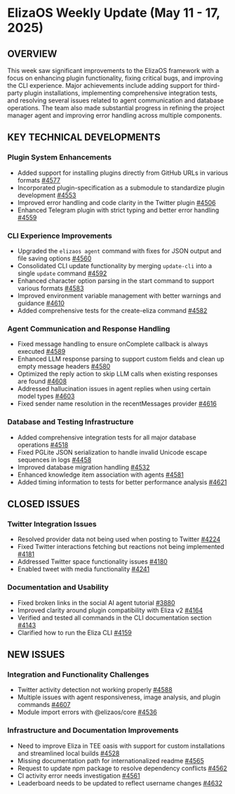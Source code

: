 # ElizaOS Weekly Update (May 11 - 17, 2025)

## OVERVIEW
This week saw significant improvements to the ElizaOS framework with a focus on enhancing plugin functionality, fixing critical bugs, and improving the CLI experience. Major achievements include adding support for third-party plugin installations, implementing comprehensive integration tests, and resolving several issues related to agent communication and database operations. The team also made substantial progress in refining the project manager agent and improving error handling across multiple components.

## KEY TECHNICAL DEVELOPMENTS

### Plugin System Enhancements
- Added support for installing plugins directly from GitHub URLs in various formats [#4577](https://github.com/elizaos/eliza/pull/4577)
- Incorporated plugin-specification as a submodule to standardize plugin development [#4553](https://github.com/elizaos/eliza/pull/4553)
- Improved error handling and code clarity in the Twitter plugin [#4506](https://github.com/elizaos/eliza/pull/4506)
- Enhanced Telegram plugin with strict typing and better error handling [#4559](https://github.com/elizaos/eliza/pull/4559)

### CLI Experience Improvements
- Upgraded the `elizaos agent` command with fixes for JSON output and file saving options [#4560](https://github.com/elizaos/eliza/pull/4560)
- Consolidated CLI update functionality by merging `update-cli` into a single `update` command [#4592](https://github.com/elizaos/eliza/pull/4592)
- Enhanced character option parsing in the start command to support various formats [#4583](https://github.com/elizaos/eliza/pull/4583)
- Improved environment variable management with better warnings and guidance [#4610](https://github.com/elizaos/eliza/pull/4610)
- Added comprehensive tests for the create-eliza command [#4582](https://github.com/elizaos/eliza/pull/4582)

### Agent Communication and Response Handling
- Fixed message handling to ensure onComplete callback is always executed [#4589](https://github.com/elizaos/eliza/pull/4589)
- Enhanced LLM response parsing to support custom fields and clean up empty message headers [#4580](https://github.com/elizaos/eliza/pull/4580)
- Optimized the reply action to skip LLM calls when existing responses are found [#4608](https://github.com/elizaos/eliza/pull/4608)
- Addressed hallucination issues in agent replies when using certain model types [#4603](https://github.com/elizaos/eliza/pull/4603)
- Fixed sender name resolution in the recentMessages provider [#4616](https://github.com/elizaos/eliza/pull/4616)

### Database and Testing Infrastructure
- Added comprehensive integration tests for all major database operations [#4518](https://github.com/elizaos/eliza/pull/4518)
- Fixed PGLite JSON serialization to handle invalid Unicode escape sequences in logs [#4458](https://github.com/elizaos/eliza/pull/4458)
- Improved database migration handling [#4532](https://github.com/elizaos/eliza/pull/4532)
- Enhanced knowledge item association with agents [#4581](https://github.com/elizaos/eliza/pull/4581)
- Added timing information to tests for better performance analysis [#4621](https://github.com/elizaos/eliza/pull/4621)

## CLOSED ISSUES

### Twitter Integration Issues
- Resolved provider data not being used when posting to Twitter [#4224](https://github.com/elizaos/eliza/issues/4224)
- Fixed Twitter interactions fetching but reactions not being implemented [#4181](https://github.com/elizaos/eliza/issues/4181)
- Addressed Twitter space functionality issues [#4180](https://github.com/elizaos/eliza/issues/4180)
- Enabled tweet with media functionality [#4241](https://github.com/elizaos/eliza/issues/4241)

### Documentation and Usability
- Fixed broken links in the social AI agent tutorial [#3880](https://github.com/elizaos/eliza/issues/3880)
- Improved clarity around plugin compatibility with Eliza v2 [#4164](https://github.com/elizaos/eliza/issues/4164)
- Verified and tested all commands in the CLI documentation section [#4143](https://github.com/elizaos/eliza/issues/4143)
- Clarified how to run the Eliza CLI [#4159](https://github.com/elizaos/eliza/issues/4159)

## NEW ISSUES

### Integration and Functionality Challenges
- Twitter activity detection not working properly [#4588](https://github.com/elizaos/eliza/issues/4588)
- Multiple issues with agent responsiveness, image analysis, and plugin commands [#4607](https://github.com/elizaos/eliza/issues/4607)
- Module import errors with @elizaos/core [#4536](https://github.com/elizaos/eliza/issues/4536)

### Infrastructure and Documentation Improvements
- Need to improve Eliza in TEE oasis with support for custom installations and streamlined local builds [#4528](https://github.com/elizaos/eliza/issues/4528)
- Missing documentation path for internationalized readme [#4565](https://github.com/elizaos/eliza/issues/4565)
- Request to update npm package to resolve dependency conflicts [#4562](https://github.com/elizaos/eliza/issues/4562)
- CI activity error needs investigation [#4561](https://github.com/elizaos/eliza/issues/4561)
- Leaderboard needs to be updated to reflect username changes [#4632](https://github.com/elizaos/eliza/issues/4632)
